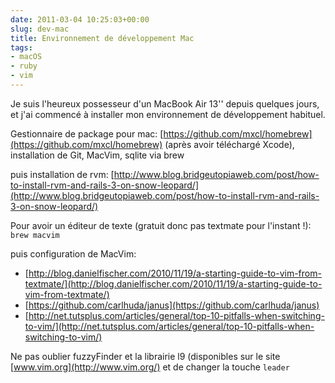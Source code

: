 ```yaml
---
date: 2011-03-04 10:25:03+00:00
slug: dev-mac
title: Environnement de développement Mac
tags:
- macOS
- ruby
- vim
---
```


Je suis l'heureux possesseur d'un MacBook Air 13'' depuis quelques jours, et j'ai commencé à installer mon environnement de développement habituel.

Gestionnaire de package pour mac: [https://github.com/mxcl/homebrew](https://github.com/mxcl/homebrew) (après avoir téléchargé Xcode), installation de Git, MacVim, sqlite via brew

puis installation de rvm: [http://www.blog.bridgeutopiaweb.com/post/how-to-install-rvm-and-rails-3-on-snow-leopard/](http://www.blog.bridgeutopiaweb.com/post/how-to-install-rvm-and-rails-3-on-snow-leopard/)
<!--more-->
Pour avoir un éditeur de texte (gratuit donc pas textmate pour l'instant !): ```brew macvim```

puis configuration de MacVim:

  * [http://blog.danielfischer.com/2010/11/19/a-starting-guide-to-vim-from-textmate/](http://blog.danielfischer.com/2010/11/19/a-starting-guide-to-vim-from-textmate/)
  * [https://github.com/carlhuda/janus](https://github.com/carlhuda/janus)
  * [http://net.tutsplus.com/articles/general/top-10-pitfalls-when-switching-to-vim/](http://net.tutsplus.com/articles/general/top-10-pitfalls-when-switching-to-vim/)

Ne pas oublier fuzzyFinder et la librairie l9 (disponibles sur le site [www.vim.org](http://www.vim.org/) et de changer la touche ```leader```
